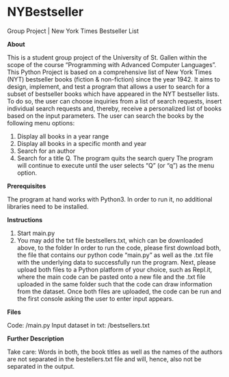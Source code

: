 # NYBestseller
Group Project | New York Times Bestseller List

**About**

This is a student group project of the University of St. Gallen within the scope of the course “Programming with Advanced Computer Languages”. 
This Python Project is based on a comprehensive list of New York Times (NYT) bestseller books (fiction & non-fiction) since the year 1942. It aims to design, implement, and test a program that allows a user to search for a subset of bestseller books which have appeared in the NYT bestseller lists. To do so, the user can choose inquiries from a list of search requests, insert individual search requests and, thereby, receive a personalized list of books based on the input parameters. The user can search the books by the following menu options:

1. Display all books in a year range
2. Display all books in a specific month and year
3. Search for an author
4. Search for a title
Q. The program quits the search query
The program will continue to execute until the user selects “Q” (or “q”) as the menu option.



**Prerequisites**

The program at hand works with Python3. In order to run it, no additional libraries need to be installed.



**Instructions**
1. Start main.py
2. You may add the txt file bestsellers.txt, which can be downloaded above, to the folder
In order to run the code, please first download both, the file that contains our python code “main.py” as well as the .txt file with the underlying data to successfully run the program. Next, please upload both files to a Python platform of your choice, such as Repl.it, where the main code can be pasted onto a new file and the .txt file uploaded in the same folder such that the code can draw information from the dataset. Once both files are uploaded, the code can be run and the first console asking the user to enter input appears.



**Files**

Code: /main.py
Input dataset in txt: /bestsellers.txt



**Further Description**

Take care: Words in both, the book titles as well as the names of the authors are not separated in the bestellers.txt file and will, hence, also not be separated in the output.


